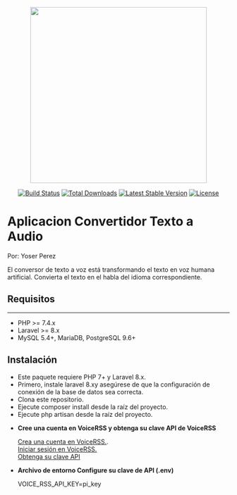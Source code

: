 <p align="center"><a href="https://laravel.com" target="_blank"><img src="https://raw.githubusercontent.com/laravel/art/master/logo-lockup/5%20SVG/2%20CMYK/1%20Full%20Color/laravel-logolockup-cmyk-red.svg" width="400"></a></p>

<p align="center">
<a href="https://travis-ci.org/laravel/framework"><img src="https://travis-ci.org/laravel/framework.svg" alt="Build Status"></a>
<a href="https://packagist.org/packages/laravel/framework"><img src="https://img.shields.io/packagist/dt/laravel/framework" alt="Total Downloads"></a>
<a href="https://packagist.org/packages/laravel/framework"><img src="https://img.shields.io/packagist/v/laravel/framework" alt="Latest Stable Version"></a>
<a href="https://packagist.org/packages/laravel/framework"><img src="https://img.shields.io/packagist/l/laravel/framework" alt="License"></a>
</p>

# Aplicacion Convertidor Texto a Audio

Por: Yoser Perez

El conversor de texto a voz está transformando el texto en voz humana artificial. Convierta el texto en el habla del idioma correspondiente. 

## Requisitos
------------
 - PHP >= 7.4.x
 - Laravel >= 8.x
 - MySQL 5.4+, MariaDB, PostgreSQL 9.6+

## Instalación

* Este paquete requiere PHP 7+ y Laravel 8.x.
* Primero, instale laravel 8.xy asegúrese de que la configuración de conexión de la base de datos sea correcta.
* Clona este repositorio.
* Ejecute composer install desde la raíz del proyecto.
* Ejecute php artisan desde la raíz del proyecto.

- **Cree una cuenta en VoiceRSS y obtenga su clave API de VoiceRSS**		
	
	[Crea una cuenta en VoiceRSS.](http://www.voicerss.org).<br />
	[Iniciar sesión en VoiceRSS.](http://www.voicerss.org/login.aspx)<br />
	[Obtenga su clave API](http://www.voicerss.org/personel/)

- **Archivo de entorno Configure su clave de API (.env)**
		
	VOICE_RSS_API_KEY=pi_key
